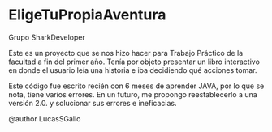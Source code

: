 # EligeTuPropiaAventura
Grupo SharkDeveloper

Este es un proyecto que se nos hizo hacer para Trabajo Práctico de la facultad a fin del primer año.
Tenía por objeto presentar un libro interactivo en donde el usuario leía una historia e iba decidiendo qué acciones tomar.

Este código fue escrito recién con 6 meses de aprender JAVA, por lo que se nota, tiene varios errores.
En un futuro, me propongo reestablecerlo a una versión 2.0. y solucionar sus errores e ineficacias.

@author LucasSGallo
